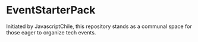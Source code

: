 # EventStarterPack
Initiated by JavascriptChile, this repository stands as a communal space for those eager to organize tech events.
